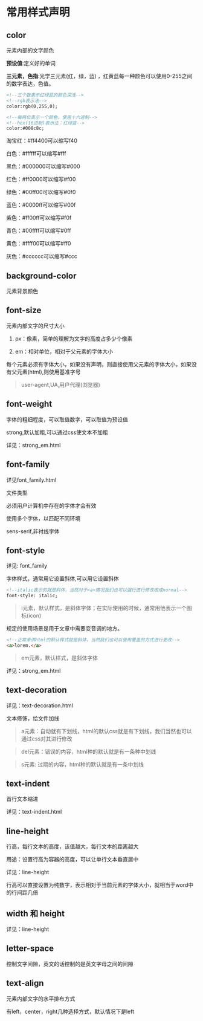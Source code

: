 # 常用样式声明

## color

元素内部的文字颜色

**预设值**:定义好的单词

**三元素，色指**:光学三元素(红，绿，蓝) ，红黄蓝每一种颜色可以使用0-255之间的数字表达，色值。

```html
<!--三个数表示红绿蓝的颜色深浅-->
<!--rgb表示法-->
color:rgb(0,255,0);

<!--每两位表示一个颜色，使用十六进制-->
<!--hex(16进制)表示法：红绿蓝-->
color:#008c8c;
```

淘宝红：#ff4400可以缩写f40

白色：#ffffff可以缩写#fff

黑色：#000000可以缩写#000

红色：#ff0000可以缩写#f00

绿色：#00ff00可以缩写#0f0

蓝色：#0000ff可以缩写#00f

紫色：#ff00ff可以缩写#f0f

青色：#00ffff可以缩写#0ff

黄色：#ffff00可以缩写#ff0

灰色：#cccccc可以缩写#ccc

## background-color

元素背景颜色

## font-size

元素内部文字的尺寸大小

1) px：像素，简单的理解为文字的高度占多少个像素

2) em：相对单位，相对于父元素的字体大小

每个元素必须有字体大小，如果没有声明，则直接使用父元素的字体大小，如果没有父元素(html),则使用基准字号

>user-agent,UA,用户代理(浏览器)

## font-weight

字体的粗细程度，可以取值数字，可以取值为预设值

strong,默认加粗,可以通过css使文本不加粗

详见：strong_em.html

## font-family

详见font_family.html

文件类型

必须用户计算机中存在的字体才会有效

使用多个字体，以匹配不同环境

sens-serif,非衬线字体

## font-style

详见: font_family

字体样式，通常用它设置斜体,可以用它设置斜体

```html
<!--italic表示的就是斜体，当然对于<a>情况我们也可以强行进行修改改成normal-->
font-style: italic;

```

>i元素，默认样式，是斜体字体；在实际使用的时候，通常用他表示一个图标(icon)

规定的使用场景是用于文章中需要变音调的地方。

```html
<!--正常来讲html的默认样式就是斜体，当然我们也可以使用覆盖的方式进行更改-->
<a>lorem.</a>
```

>em元素，默认样式，是斜体字体

详见：strong_em.html

## text-decoration

详见：text-decoration.html

文本修饰，给文件加线

>a元素：自动就有下划线，html的默认css就是有下划线，我们当然也可以通过css对其进行修改

>del元素：错误的内容，html种的默认就是有一条种中划线

>s元素: 过期的内容，html种的默认就是有一条中划线

## text-indent

首行文本缩进

详见：text-indent.html

## line-height

行高，每行文本的高度，该值越大，每行文本的距离越大

用途：设置行高为容器的高度，可以让单行文本垂直居中

详见：line-height

行高可以直接设置为纯数字，表示相对于当前元素的字体大小，就相当于word中的行间距几倍

## width 和 height

详见：line-height

## letter-space

控制文字间隙，英文的话控制的是英文字母之间的间隙

## text-align

元素内部文字的水平排布方式

有left，center，right几种选择方式，默认情况下是left
